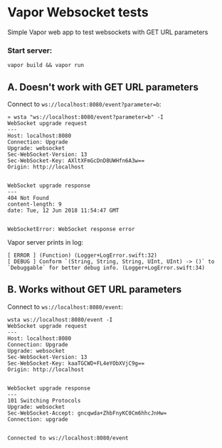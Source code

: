 # Vapor Websocket tests

Simple Vapor web app to test websockets with GET URL parameters

### Start server:

`vapor build && vapor run`

## A. Doesn't work with GET URL parameters

Connect to `ws://localhost:8080/event?parameter=b`:

```
» wsta "ws://localhost:8080/event?parameter=b" -I
WebSocket upgrade request
---
Host: localhost:8080
Connection: Upgrade
Upgrade: websocket
Sec-WebSocket-Version: 13
Sec-WebSocket-Key: AXltXFmGcDnD8UWHfn6A3w==
Origin: http://localhost


WebSocket upgrade response
---
404 Not Found
content-length: 9
date: Tue, 12 Jun 2018 11:54:47 GMT


WebSocketError: WebSocket response error
```

Vapor server prints in log:

```
[ ERROR ] (Function) (Logger+LogError.swift:32)
[ DEBUG ] Conform `(String, String, String, UInt, UInt) -> ()` to `Debuggable` for better debug info. (Logger+LogError.swift:34)
```


## B. Works without GET URL parameters


Connect to `ws://localhost:8080/event`:

```
wsta ws://localhost:8080/event -I
WebSocket upgrade request
---
Host: localhost:8080
Connection: Upgrade
Upgrade: websocket
Sec-WebSocket-Version: 13
Sec-WebSocket-Key: kaaTGCWD+FL4eYObXVjC9g==
Origin: http://localhost


WebSocket upgrade response
---
101 Switching Protocols
Upgrade: websocket
Sec-WebSocket-Accept: gncqwda+ZhbFnyKC0Cm6hhcJnHw=
Connection: upgrade


Connected to ws://localhost:8080/event
```